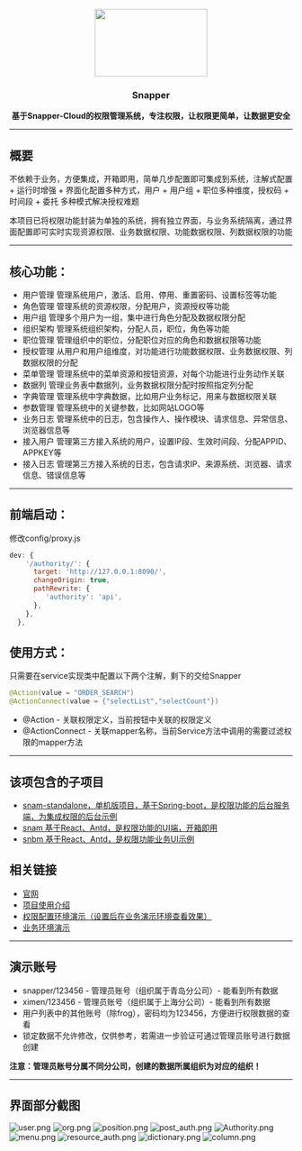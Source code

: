 <br>
<div align="center"><img src="auth.svg" width="200" height="120"/></div>
<div align="center"><h3>Snapper</h3></div>
<div align="center"><b>基于Snapper-Cloud的权限管理系统，专注权限，让权限更简单，让数据更安全</b></div>
<hr/>
<h2>概要</h2>
<p>不依赖于业务，方便集成，开箱即用，简单几步配置即可集成到系统，注解式配置 + 运行时增强 + 界面化配置多种方式，用户 + 用户组 + 职位多种维度，授权码 + 时间段 + 委托 多种模式解决授权难题
<p>本项目已将权限功能封装为单独的系统，拥有独立界面，与业务系统隔离，通过界面配置即可实时实现资源权限、业务数据权限、功能数据权限、列数据权限的功能</p>
<hr/>
<h2>核心功能：</h2>
<ul>
    <li>用户管理 管理系统用户，激活、启用、停用、重置密码、设置标签等功能</li>
    <li>角色管理 管理系统的资源权限，分配用户，资源授权等功能</li>
    <li>用户组  管理多个用户为一组，集中进行角色分配及数据权限分配</li>
    <li>组织架构 管理系统组织架构，分配人员，职位，角色等功能</li>
    <li>职位管理 管理组织中的职位，分配职位对应的角色和数据权限等功能</li>
    <li>授权管理 从用户和用户组维度，对功能进行功能数据权限、业务数据权限、列数据权限的分配</li>
    <li>菜单管理 管理系统中的菜单资源和按钮资源，对每个功能进行业务动作关联</li>
    <li>数据列 管理业务表中数据列，业务数据权限分配时按照指定列分配</li>
    <li>字典管理 管理系统中字典数据，比如用户业务标记，用来与数据权限关联</li>
    <li>参数管理 管理系统中的关键参数，比如网站LOGO等</li>
    <li>业务日志 管理系统中的日志，包含操作人、操作模块、请求信息、异常信息、浏览器信息等</li>
    <li>接入用户 管理第三方接入系统的用户，设置IP段、生效时间段、分配APPID、APPKEY等</li>
    <li>接入日志 管理第三方接入系统的日志，包含请求IP、来源系统、浏览器、请求信息、错误信息等</li>
</ul>
<hr/>
<h2>前端启动：</h2>
修改config/proxy.js

```javascript
dev: {
    '/authority/': {
      target: 'http://127.0.0.1:8090/',
      changeOrigin: true,
      pathRewrite: {
         'authority': 'api',
      },
    },
  },
```

<h2>使用方式：</h2>
只需要在service实现类中配置以下两个注解，剩下的交给Snapper

```java
@Action(value = "ORDER_SEARCH")
@ActionConnect(value = {"selectList","selectCount"})
```

<ul>
 <li>@Action - 关联权限定义，当前按钮中关联的权限定义</li>
 <li>@ActionConnect - 关联mapper名称，当前Service方法中调用的需要过滤权限的mapper方法</li>
</ul>
<hr/>
<h2>该项包含的子项目</h2> 
<ul>
    <li><a href="https://gitee.com/ifrog/snam-standalone">snam-standalone，单机版项目，基于Spring-boot，是权限功能的后台服务端，为集成权限的后台示例</a></li>
    <li><a href="https://gitee.com/ifrog/snam">snam 基于React、Antd，是权限功能的UI端，开箱即用</a></li>
    <li><a href="https://gitee.com/ifrog/snbm">snbm 基于React、Antd，是权限功能业务UI示例</a></li>
</ul>
<h2>相关链接</h2>
<ul>
    <li><a href="https://baomibing.com">官网</a></li>
    <li><a href="https://baomibing.com/pages/the-quick-start/">项目使用介绍</a></li>
    <li><a href="https://admin.baomibing.com/user/login">权限配置环境演示（设置后在业务演示环境查看效果）</a></li>
    <li><a href="https://business.baomibing.com/user/login">业务环境演示</a></li>
</ul>
<hr/>
<h2>演示账号</h2>

<ul>
    <li>snapper/123456 - 管理员账号（组织属于青岛分公司）- 能看到所有数据</li>
    <li>ximen/123456 - 管理员账号（组织属于上海分公司）- 能看到所有数据</li>
    <li>用户列表中的其他账号（除frog），密码均为123456，方便进行权限数据的查看</li>
    <li>锁定数据不允许修改，仅供参考，若需进一步验证可通过管理员账号进行数据创建</li>
</ul>

<b>注意：管理员账号分属不同分公司，创建的数据所属组织为对应的组织！</b>
<hr/>
<h2>界面部分截图</h2>

![user.png](images/user.png)
![org.png](images/org.png)
![position.png](images/position.png)
![post_auth.png](images/post_auth.png)
![Authority.png](images/Authority.png)
![menu.png](images/menu.png)
![resource_auth.png](images/resource_auth.png)
![dictionary.png](images/dictionary.png)
![column.png](images/column.png)
